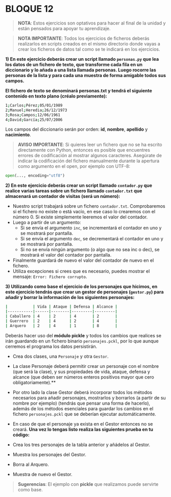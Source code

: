 # BLOQUE 12

> **NOTA**: Estos ejercicios son optativos para hacer al final de la unidad y están pensados para apoyar tu aprendizaje.

> **NOTA IMPORTANTE**: Todos los ejercicios de ficheros deberás realizarlos en scripts creados en el mismo directorio donde vayas a crear los ficheros de datos tal como se te indicará en los ejercicios.

**1) En este ejercicio deberás crear un script llamado `personas.py` que lea los datos de un fichero de texto, que transforme cada fila en un diccionario y lo añada a una lista llamada personas. Luego rocorre las personas de la lista y para cada una muestra de forma amigable todos sus campos.**

**El fichero de texto se denominará personas.txt y tendrá el siguiente contenido en texto plano (créalo previamente):**

```bash
1;Carlos;Pérez;05/01/1989
2;Manuel;Heredia;26/12/1973
3;Rosa;Campos;12/06/1961
4;David;García;25/07/2006
```

Los campos del diccionario serán por orden: **id**, **nombre**, **apellido** y **nacimiento**.

> **AVISO IMPORTANTE**: Si quieres leer un fichero que no se ha escrito directamente con Python, entonces es posible que encuentres errores de codificación al mostrar algunos caracteres. Asegúrate de indicar la codificación del fichero manualmente durante la apertura como argumento en el open, por ejemplo con UTF-8:

```python
open(..., encoding="utf8")
```

**2) En este ejercicio deberás crear un script llamado `contador.py` que realice varias tareas sobre un fichero llamado `contador.txt` que almacenará un contador de visitas (será un número):**

* Nuestro script trabajará sobre un fichero `contador.txt`. Comprobaremos si el fichero no existe o está vacío, en ese caso lo crearemos con el número 0. Si existe simplemente leeremos el valor del contador.
* Luego a partir de un argumento:
  *  Si se envía el argumento `inc`, se incrementará el contador en uno y se mostrará por pantalla.
  *  Si se envía el argumento `dec`, se decrementará el contador en uno y se mostrará por pantalla.
  *  Si no se envía ningún argumento (o algo que no sea inc o dec), se mostrará el valor del contador por pantalla.
* Finalmente guardará de nuevo el valor del contador de nuevo en el fichero.
* Utiliza excepciones si crees que es necesario, puedes mostrar el mensaje: `Error: Fichero corrupto`.

**3) Utilizando como base el ejercicio de los personajes que hicimos, en este ejercicio tendrás que crear un gestor de personajes (`gestor.py`) para añadir y borrar la información de los siguientes personajes:**

```bash
|           | Vida | Ataque | Defensa | Alcance |
|-----------|------|--------|---------|---------| 
| Caballero | 4    | 2      | 4       | 2       | 
| Guerrero  | 2    | 4      | 2       | 4       | 
| Arquero   | 2    | 4      | 1       | 8       |
```

Deberás hacer uso del **módulo pickle** y todos los cambios que realices se irán guardando en un fichero binario `personajes.pckl`, por lo que aunque cerremos el programa los datos persistirán.

* Crea dos clases, una `Personaje` y otra `Gestor`.
* La clase Personaje deberá permitir crear un personaje con el nombre (que será la clase), y sus propiedades de vida, ataque, defensa y alcance (que deben ser números enteros positivos mayor que cero obligatoriamente).**
* Por otro lado la clase Gestor deberá incorporar todos los métodos necesarios para añadir personajes, mostrarlos y borrarlos (a partir de su nombre por ejemplo) (tendrás que pensar una forma de hacerlo), además de los métodos esenciales para guardar los cambios en el fichero `personajes.pckl` que se deberían ejecutar automáticamente.
* En caso de que el personaje ya exista en el Gestor entonces no se creará.
**Una vez lo tengas listo realiza las siguientes prueba en tu código:**

* Crea los tres personajes de la tabla anterior y añádelos al Gestor.
* Muestra los personajes del Gestor.
* Borra al Arquero.
* Muestra de nuevo el Gestor.
> **Sugerencias**: El ejemplo con **pickle** que realizamos puede servirte como base.